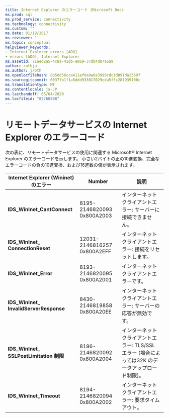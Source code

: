 ```yaml
---
title: Internet Explorer のエラーコード |Microsoft Docs
ms.prod: sql
ms.prod_service: connectivity
ms.technology: connectivity
ms.custom: ''
ms.date: 01/19/2017
ms.reviewer: ''
ms.topic: conceptual
helpviewer_keywords:
- Internet Explorer errors [ADO]
- errors [ADO], Internet Explorer
ms.assetid: 71aed2a5-4c8a-41db-a869-37db4d07a5a9
author: rothja
ms.author: jroth
ms.openlocfilehash: 8b50d56cca411af0a9a6a3999cdc1d891da2569f
ms.sourcegitcommit: 6037fb1f1a5ddd933017029eda5f5c281939100c
ms.translationtype: MT
ms.contentlocale: ja-JP
ms.lasthandoff: 05/04/2020
ms.locfileid: "82760508"
---
```

# <a name="internet-explorer-error-codes-for-remote-data-service"></a>リモートデータサービスの Internet Explorer のエラーコード
次の表に、リモートデータサービスの使用に関連する Microsoft® Internet Explorer のエラーコードを示します。 小さい2バイトの正の10進変換、完全なエラーコードの負の10進変換、および16進数の値が表示されます。

|Internet Explorer (Wininet) のエラー|Number|説明|
|------------------------------------------|------------|-----------------|
|**IDS_WinInet_CantConnect**|8195-2146820093 0x800A2003|インターネットクライアントエラー: サーバーに接続できません。|
|**IDS_WinInet_ ConnectionReset**|12031-2146816257 0x800A2EFF|インターネットクライアントエラー: 接続をリセットします。|
|**IDS_WinInet_Error**|8193-2146820095 0x800A2001|インターネットクライアントエラーです。|
|**IDS_WinInet_ InvalidServerResponse**|8430-2146819858 0x800A20EE|インターネットクライアントエラー: サーバーの応答が無効です。|
|**IDS_WinInet_ SSLPostLimitation 制限**|8196-2146820092 0x800A2004|インターネットクライアントエラー: TLS/SSL エラー (場合によっては32K のデータアップロード制限)。|
|**IDS_WinInet_Timeout**|8194-2146820094 0x800A2002|インターネットクライアントエラー: 要求タイムアウト。|
